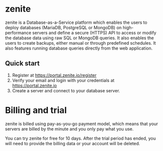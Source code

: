 # zenite

zenite is a Database-as-a-Service platform which enables the users to deploy databases (MariaDB, PostgreSQL or MongoDB) on high-performance servers and define a secure (HTTPS) API to access or modify the database data using raw SQL or MongoDB queries. It also enables the users to create backups, either manual or through predefined schedules. It also features running database queries directly from the web application.

## Quick start

1. Register at https://portal.zenite.io/register
2. Verify your email and login with your credentials at https://portal.zenite.io
3. Create a server and connect to your database server.

# Billing and trial

zenite is billed using pay-as-you-go payment model, which means that your servers are billed by the minute and you only pay what you use.

You can try zenite for free for 10 days. After the trial period has ended, you will need to provide the billing data or your account will be deleted.
